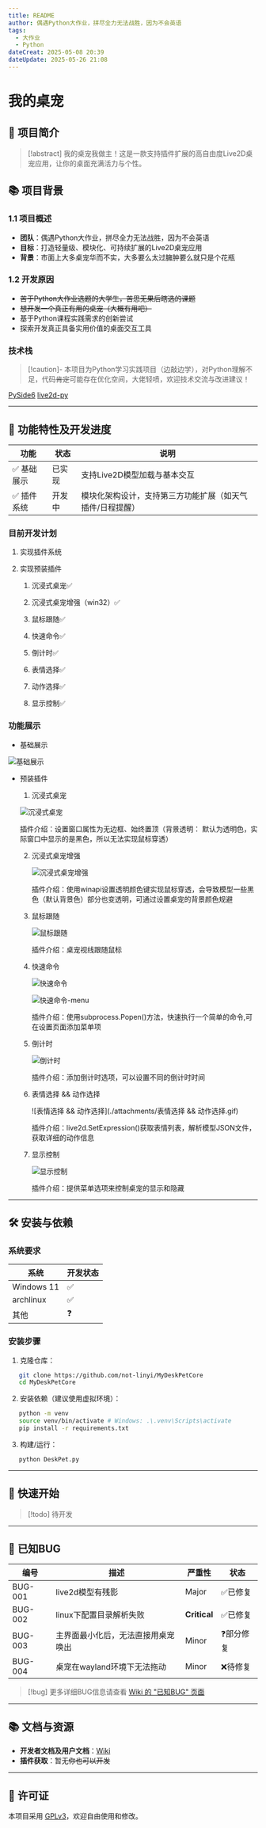```yaml
---
title: README
author: 偶遇Python大作业，拼尽全力无法战胜，因为不会英语
tags:
  - 大作业
  - Python
dateCreat: 2025-05-08 20:39
dateUpdate: 2025-05-26 21:08
---
```


# 我的桌宠

## 📌 项目简介

> [!abstract] 我的桌宠我做主！这是一款支持插件扩展的高自由度Live2D桌宠应用，让你的桌面充满活力与个性。


## 📚 项目背景
### 1.1 项目概述
- **团队**：偶遇Python大作业，拼尽全力无法战胜，因为不会英语  
- **目标**：打造轻量级、模块化、可持续扩展的Live2D桌宠应用
- **背景**：市面上大多桌宠华而不实，大多要么太过臃肿要么就只是个花瓶
### 1.2 开发原因
- ~~苦于Python大作业选题的大学生，苦思无果后瞎选的课题~~
- ~~想开发一个真正有用的桌宠（大概有用吧）~~
- 基于Python课程实践需求的创新尝试
- 探索开发真正具备实用价值的桌面交互工具
### 技术栈

>[!caution]- 本项目为Python学习实践项目（边敲边学），对Python理解不足，代码~~肯定~~可能存在优化空间，大佬轻喷，欢迎技术交流与改进建议！

[PySide6](https://doc.qt.io/qtforpython-6/)
[live2d-py](https://github.com/Arkueid/live2d-py)

---

## 🚀 功能特性及开发进度

| 功能     | 状态   | 说明                            |
| ------ | ---- | ----------------------------- |
| ✅ 基础展示 | 已实 现 | 支持Live2D模型加载与基本交互             |
| ✅ 插件系统 | 开发中  | 模块化架构设计，支持第三方功能扩展（如天气插件/日程提醒） |



### 目前开发计划

1. 实现插件系统

2. 实现预装插件

    1. 沉浸式桌宠✅

    2. 沉浸式桌宠增强（win32）✅

    3. 鼠标跟随✅

    4. 快速命令✅

    5. 倒计时✅

    6. 表情选择✅

    7. 动作选择✅

    8. 显示控制✅

       

### 功能展示

- 基础展示

![基础展示](./attachments/基础展示.gif)

- 预装插件

  1.  沉浸式桌宠

     ![沉浸式桌宠](./attachments/沉浸式桌宠.png)

     插件介绍：设置窗口属性为无边框、始终置顶（背景透明： 默认为透明色，实际窗口中显示的是黑色，所以无法实现鼠标穿透）

  2. 沉浸式桌宠增强

     ![沉浸式桌宠增强](./attachments/沉浸式桌宠增强.gif)

     插件介绍：使用winapi设置透明颜色键实现鼠标穿透，会导致模型一些黑色（默认背景色）部分也变透明，可通过设置桌宠的背景颜色规避

  3. 鼠标跟随

     ![鼠标跟随](./attachments/鼠标跟随.gif)

     插件介绍：桌宠视线跟随鼠标

  4. 快速命令

     ![快速命令](./attachments/快速命令.gif)

     ![快速命令-menu](./attachments/快速命令-menu.png)

     插件介绍：使用subprocess.Popen()方法，快速执行一个简单的命令,可在设置页面添加菜单项

  5. 倒计时

     ![倒计时](./attachments/倒计时.gif)

     插件介绍：添加倒计时选项，可以设置不同的倒计时时间

  6. 表情选择 && 动作选择

      ![表情选择 && 动作选择](./attachments/表情选择 && 动作选择.gif)

     插件介绍：live2d.SetExpression()获取表情列表，解析模型JSON文件，获取详细的动作信息

  7. 显示控制

     ![显示控制](./attachments/显示控制.gif)

     插件介绍：提供菜单选项来控制桌宠的显示和隐藏

---

## 🛠 安装与依赖
### 系统要求

| 系统         | 开发状态 |
| ---------- | ---- |
| Windows 11 | ✅    |
| archlinux  | ✅    |
| 其他         | ❓    |

### 安装步骤
1. 克隆仓库：
```bash
   git clone https://github.com/not-linyi/MyDeskPetCore
   cd MyDeskPetCore
```
2. 安装依赖（建议使用虚拟环境）：
```bash
   python -m venv 
   source venv/bin/activate # Windows: .\.venv\Scripts\activate
   pip install -r requirements.txt
```
3. 构建/运行：
```bash
   python DeskPet.py
```

---

## 🧪 快速开始

>[!todo] 待开发

---

## 📎 已知BUG

| 编号      | 描述                | 严重性          | 状态    |
| ------- | ----------------- | ------------ | ----- |
| BUG-001 | live2d模型有残影       | Major        | ✅已修复  |
| BUG-002 | linux下配置目录解析失败    | **Critical** | ✅已修复  |
| BUG-003 | 主界面最小化后，无法直接用桌宠唤出 | Minor        | ❓部分修复 |
| BUG-004 | 桌宠在wayland环境下无法拖动 | Minor        | ❌待修复  |

> [!bug] 更多详细BUG信息请查看 [Wiki 的 "已知BUG" 页面](https://github.com/not-linyi/MyDeskPetCore/wiki#1-bug%E5%88%97%E8%A1%A8)
---

## 📚 文档与资源
- **开发者文档及用户文档**：[Wiki](https://github.com/not-linyi/MyDeskPetCore/wiki)
- **插件获取**：暂无~~你也可以开发~~

---

## 📎 许可证
本项目采用 [GPLv3](./LICENSE)，欢迎自由使用和修改。
